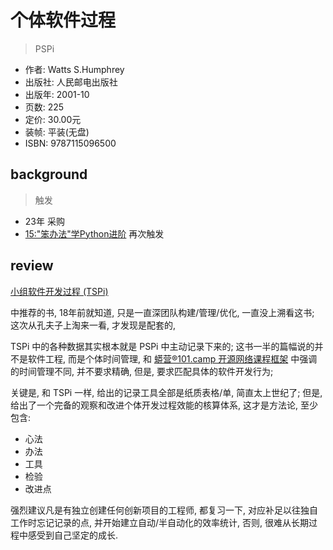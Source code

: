 # 个体软件过程
> PSPi

- 作者: Watts S.Humphrey
- 出版社: 人民邮电出版社
- 出版年: 2001-10
- 页数: 225
- 定价: 30.00元
- 装帧: 平装(无盘)
- ISBN: 9787115096500

## background
> 触发

- 23年 采购
- [15:"笨办法"学Python进阶](/bb/230330_lmpythw.md) 再次触发

## review

[小组软件开发过程 (TSPi)](https://book.douban.com/subject/1087565/)

中推荐的书, 18年前就知道, 只是一直深团队构建/管理/优化,
一直没上溯看这书;
这次从孔夫子上淘来一看,
才发现是配套的,

TSPi 中的各种数据其实根本就是 PSPi 中主动记录下来的;
这书一半的篇幅说的并不是软件工程,
而是个体时间管理,
和 [蟒营®101.camp 开源网络课程框架](https://doc.101.camp/) 中强调的时间管理不同,
并不要求精确, 但是, 要求匹配具体的软件开发行为;

关键是, 和 TSPi 一样, 给出的记录工具全部是纸质表格/单,
简直太上世纪了;
但是, 给出了一个完备的观察和改进个体开发过程效能的核算体系,
这才是方法论, 至少包含:

- 心法
- 办法
- 工具
- 检验
- 改进点

强烈建议凡是有独立创建任何创新项目的工程师,
都复习一下, 对应补足以往独自工作时忘记记录的点,
并开始建立自动/半自动化的效率统计,
否则, 很难从长期过程中感受到自己坚定的成长.
